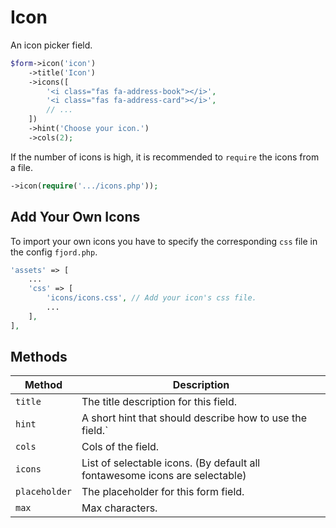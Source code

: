 # Icon

An icon picker field.

```php
$form->icon('icon')
    ->title('Icon')
    ->icons([
        '<i class="fas fa-address-book"></i>',
        '<i class="fas fa-address-card"></i>',
        // ...
    ])
    ->hint('Choose your icon.')
    ->cols(2);
```

If the number of icons is high, it is recommended to `require` the icons from a file.

```php
->icon(require('.../icons.php'));
```

## Add Your Own Icons

To import your own icons you have to specify the corresponding `css` file in the config `fjord.php`.

```php
'assets' => [
    ...
    'css' => [
        'icons/icons.css', // Add your icon's css file.
        ...
    ],
],
```

## Methods

| Method        | Description                                                                 |
| ------------- | --------------------------------------------------------------------------- |
| `title`       | The title description for this field.                                       |
| `hint`        | A short hint that should describe how to use the field.`                    |
| `cols`        | Cols of the field.                                                          |
| `icons`       | List of selectable icons. (By default all fontawesome icons are selectable) |
| `placeholder` | The placeholder for this form field.                                        |
| `max`         | Max characters.                                                             |
